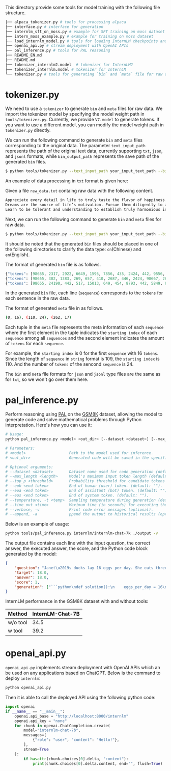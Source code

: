 This directory provide some tools for model training with the following file structure.


```bash
├── alpaca_tokenizer.py # tools for processing alpaca
├── interface.py # interface for generation
├── internlm_sft_on_moss.py # example for SFT training on moss dataset
├── intern_moss_example.py # example for training on moss dataset
├── load_internlm_model.py # tools for loading InternLM checkpoints and generating
├── openai_api.py # stream deployment with OpenAI APIs
├── pal_inference.py # tools for PAL reasoning
├── README_EN.md
├── README.md
├── tokenizer_internlm2.model  # tokenizer for InternLM2
├── tokenizer_internlm.model # tokenizer for InternLM
└── tokenizer.py # tools for generating `bin` and `meta` file for raw data
```

# tokenizer.py

We need to use a `tokenizer` to generate `bin` and `meta` files for raw data. We import the tokenizer model by specifying the model weight path in `tools/tokenizer.py`. Currently, we provide `V7.model` to generate tokens. If you want to use a different model, you can modify the model weight path in `tokenizer.py` directly.

We can run the following command to generate `bin` and `meta` files corresponding to the original data. The parameter `text_input_path` represents the path of the original text data, currently supporting `txt`, `json`, and `jsonl` formats, while `bin_output_path` represents the save path of the generated `bin` files.
```bash
$ python tools/tokenizer.py --text_input_path your_input_text_path --bin_output_path your_output_bin_path
```

An example of data processing in `txt` format is given here:

Given a file `raw_data.txt` containg raw data with the following content.

```bash
Appreciate every detail in life to truly taste the flavor of happiness.
Dreams are the source of life’s motivation. Pursue them diligently to achieve your goals.
Learn to be tolerant and understanding to establish truly harmonious interpersonal relationships.
```

Next, we can run the following command to generate `bin` and `meta` files for raw data.

```bash
$ python tools/tokenizer.py --text_input_path your_input_text_path --bin_output_path your_output_bin_path
```

It should be noted that the generated `bin` files should be placed in one of the following directories to clarify the data type: `cn`(Chinese) and `en`(English).

The format of generated `bin` file is as follows.

```python
{"tokens": [98655, 2317, 2922, 6649, 1595, 7856, 435, 2424, 442, 9556, 12807, 410, 17313, 446, 23331, 95746]}
{"tokens": [98655, 302, 1383, 269, 657, 410, 2687, 446, 2424, 98667, 269, 25220, 281, 523, 1874, 492, 1248, 38127, 4563, 442, 11227, 829, 8980, 95746]}
{"tokens": [98655, 24190, 442, 517, 15013, 649, 454, 8793, 442, 5849, 9556, 17917, 1369, 1084, 29890, 12021, 95746]}
```

In the generated `bin` file, each line (`sequence`) corresponds to the `tokens` for each sentence in the raw data.

The format of generated `meta` file in as follows.

```bash
(0, 16), (110, 24), (262, 17)
```

Each tuple in the `meta` file represents the meta information of each `sequence` where the first element in the tuple indicates the `starting index` of each `sequence` among all `sequences` and the second element indicates the amount of `tokens` for each `sequence`.

For example, the `starting index` is 0 for the first `sequence` with 16 `tokens`. Since the length of `sequence` in `string` format is 109, the `starting index` is 110. And the number of `tokens` of the sencond `sequence` is 24.

The `bin` and `meta` file formats for `json` and `jsonl` type files are the same as for `txt`, so we won't go over them here.

# pal_inference.py

Perform reasoning using [PAL](https://github.com/reasoning-machines/pal) on the [GSM8K](https://huggingface.co/datasets/gsm8k) dataset, allowing the model to generate code and solve mathematical problems through Python interpretation. Here's how you can use it:

```bash
# Usage:
python pal_inference.py <model> <out_dir> [--dataset <dataset>] [--max_length <length>] [--top_p <threshold>] [--eoh <end token>] [--eoa <end token>] [--eos <end token>] [--temperature <temp>] [--time_out <time>] [--verbose, -v] [--append, -a]

# Parameters:
# <model>                   Path to the model used for inference.
# <out_dir>                 Generated code will be saved in the specified output folder.

# Optional arguments:
# --dataset <dataset>       Dataset name used for code generation (default: gsm8k).
# --max_length <length>     Model's maximum input token length (default: 2048).
# --top_p <threshold>       Probability threshold for candidate tokens (default: 0.8).
# --eoh <end token>         End of human (user) token. (default: "").
# --eoa <end token>         End of assistant (bot) token. (default: "").
# --eos <end token>         End of system token. (default: "").
# --temperature, -t <temp>  Sampling temperature during generation (default: 1.0).
# --time_out <time>         Maximum time (in seconds) for executing the generated code (default: 100).
# --verbose, -v             Print code error messages (optional).
# --append, -a              ppend the output to historical results (optional).
```

Below is an example of usage:

```bash
python tools/pal_inference.py internlm/internlm-chat-7k ./output -v
```

The output file contains each line with the input question, the correct answer, the executed answer, the score, and the Python code block generated by the model:

````json
{
    "question": "Janet\u2019s ducks lay 16 eggs per day. She eats three for breakfast every morning and bakes muffins for her friends every day with four. She sells the remainder at the farmers' market daily for $2 per fresh duck egg. How much in dollars does she make every day at the farmers' market?",
    "target": 18.0,
    "answer": 18.0,
    "score": 1,
    "generation": ["```python\ndef solution():\n    eggs_per_day = 16\n    eggs_per_breakfast = 3\n    eggs_per_muffin = 4\n    eggs_used = eggs_per_day - eggs_per_breakfast - eggs_per_muffin\n    eggs_sold = eggs_used\n    price_per_egg = 2\n    eggs_made = eggs_sold * price_per_egg\n    result = eggs_made\n    return result\n```"]
}
````

InternLM performance in the GSM8K dataset with and without tools:

| Method   | **InternLM-Chat-7B** |
| -------- | -------------------- |
| w/o tool | 34.5                 |
| w tool   | 39.2                 |

# openai_api.py

`openai_api.py` implements stream deployment with OpenAI APIs which an be used on any applications based on ChatGPT. Below is the command to deploy `internlm`:

```bash
python openai_api.py
```

Then it is able to call the deployed API using the following python code:

```python
import openai
if __name__ == "__main__":
    openai.api_base = "http://localhost:8000/internlm"
    openai.api_key = "none"
    for chunk in openai.ChatCompletion.create(
        model="internlm-chat-7b",
        messages=[
            {"role": "user", "content": "Hello!"},
        ],
        stream=True
    ):
        if hasattr(chunk.choices[0].delta, "content"):
            print(chunk.choices[0].delta.content, end="", flush=True)
```
